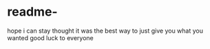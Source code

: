 # readme-
hope i can stay thought it was the best way to just give you what you wanted good luck to everyone 
